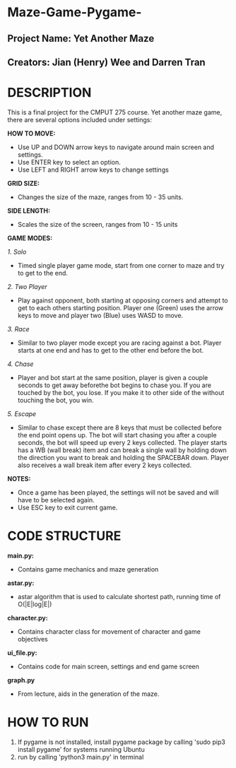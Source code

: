 # Maze-Game-Pygame-
## Project Name: Yet Another Maze 
## Creators: Jian (Henry) Wee and Darren Tran

# DESCRIPTION
This is a final project for the CMPUT 275 course.
Yet another maze game, there are several options included under settings:
	
**HOW TO MOVE:**
* Use UP and DOWN arrow keys to navigate around main screen and settings. 
* Use ENTER key to select an option.
* Use LEFT and RIGHT arrow keys to change settings 

**GRID SIZE:**
 * Changes the size of the maze, ranges from 10 - 35 units. 

**SIDE LENGTH:**
 * Scales the size of the screen, ranges from 10 - 15 units

**GAME MODES:**

*1. Solo*
 * Timed single player game mode, start from one corner to maze and try to get to the end.

*2. Two Player*
 * Play against opponent, both starting at opposing corners and attempt to get to each others starting position. Player one (Green) uses the arrow keys to move and player two (Blue) uses WASD to move.

*3. Race*
 * Similar to two player mode except you are racing against a bot. Player starts at one end and has to get to the other end before the bot.

*4. Chase*
 * Player and bot start at the same position, player is given a couple seconds to get away beforethe bot begins to chase you. If you are touched by the bot, you lose. If you make it to other side of the without touching the bot, you win.

*5. Escape*
 * Similar to chase except there are 8 keys that must be collected before the end point opens up. The bot will start chasing you after a couple seconds, the bot will speed  up every 2 keys collected. The player starts has a WB (wall break) item and can break a single wall by holding down the direction you want to break and holding the SPACEBAR down. Player also receives a wall break item after every 2 keys collected. 

**NOTES:**
 * Once a game has been played, the settings will not be saved and will have to be selected again. 
 * Use ESC key to exit current game. 

# CODE STRUCTURE
**main.py:** 
 * Contains game mechanics and maze generation

**astar.py:**
 * astar algorithm that is used to calculate shortest path, running time of O(|E|log|E|)

**character.py:**
 * Contains character class for movement of character and game objectives

**ui_file.py:**
 * Contains code for main screen, settings and end game screen

**graph.py**
 * From lecture, aids in the generation of the maze.

# HOW TO RUN
1. If pygame is not installed, install pygame package by calling  'sudo pip3 install pygame' for systems running Ubuntu
2. run by calling 'python3 main.py' in terminal


